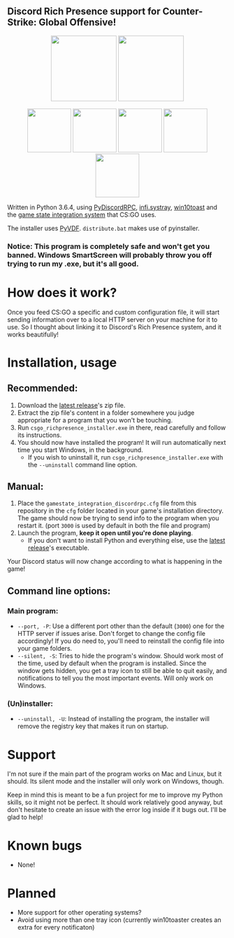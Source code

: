 
## Discord Rich Presence support for Counter-Strike: Global Offensive!

<p align="center">
    <img src="https://raw.githubusercontent.com/Tenrys/csgo_richpresence/master/img/csgo_icon.png" height=150/>
    <img src="https://raw.githubusercontent.com/Tenrys/csgo_richpresence/master/img/discord_icon.png" height=150/>
</p>

<p align="center">
    <img src="https://raw.githubusercontent.com/Tenrys/csgo_richpresence/master/img/scnshots/1.png" height=100/>
    <img src="https://raw.githubusercontent.com/Tenrys/csgo_richpresence/master/img/scnshots/2.png" height=100/> 
    <img src="https://raw.githubusercontent.com/Tenrys/csgo_richpresence/master/img/scnshots/5.png" height=100/>
    <img src="https://raw.githubusercontent.com/Tenrys/csgo_richpresence/master/img/scnshots/3.png" height=100/>
    <img src="https://raw.githubusercontent.com/Tenrys/csgo_richpresence/master/img/scnshots/4.png" height=100/>
</p>

Written in Python 3.6.4, using [PyDiscordRPC](https://github.com/DerpyChap/PyDiscordRPC), [infi.systray](https://github.com/Infinidat/infi.systray), [win10toast](https://github.com/jithurjacob/Windows-10-Toast-Notifications) and the [game state integration system](https://developer.valvesoftware.com/wiki/Counter-Strike:_Global_Offensive_Game_State_Integration) that CS:GO uses.

The installer uses [PyVDF](https://github.com/amreuland/PyVDF). `distribute.bat` makes use of pyinstaller.

### Notice: This program is completely safe and won't get you banned. Windows SmartScreen will probably throw you off trying to run my .exe, but it's all good.

# How does it work?

Once you feed CS:GO a specific and custom configuration file, it will start sending information over to a local HTTP server on your machine for it to use. So I thought about linking it to Discord's Rich Presence system, and it works beautifully!

# Installation, usage

## Recommended:

1. Download the [latest release](https://github.com/Tenrys/csgo_richpresence/releases/latest)'s zip file.
2. Extract the zip file's content in a folder somewhere you judge appropriate for a program that you won't be touching.
3. Run `csgo_richpresence_installer.exe` in there, read carefully and follow its instructions.
4. You should now have installed the program! It will run automatically next time you start Windows, in the background.
    - If you wish to uninstall it, run `csgo_richpresence_installer.exe` with the `--uninstall` command line option.

## Manual:

1. Place the `gamestate_integration_discordrpc.cfg` file from this repository in the `cfg` folder located in your game's installation directory. The game should now be trying to send info to the program when you restart it. (port `3000` is used by default in both the file and program)
2. Launch the program, **keep it open until you're done playing**.
    - If you don't want to install Python and everything else, use the [latest release](https://github.com/Tenrys/csgo_richpresence/releases/latest)'s executable.

Your Discord status will now change according to what is happening in the game!

## Command line options:

### Main program:

- `--port, -P`: Use a different port other than the default (`3000`) one for the HTTP server if issues arise. Don't forget to change the config file accordingly! If you do need to, you'll need to reinstall the config file into your game folders.
- `--silent, -S`: Tries to hide the program's window. Should work most of the time, used by default when the program is installed. Since the window gets hidden, you get a tray icon to still be able to quit easily, and notifications to tell you the most important events. Will only work on Windows.

### (Un)installer:

- `--uninstall, -U`: Instead of installing the program, the installer will remove the registry key that makes it run on startup.

# Support

I'm not sure if the main part of the program works on Mac and Linux, but it should.
Its silent mode and the installer will only work on Windows, though.

Keep in mind this is meant to be a fun project for me to improve my Python skills, so it might not be perfect. It should work relatively good anyway, but don't hesitate to create an issue with the error log inside if it bugs out. I'll be glad to help!

# Known bugs

- None!

# Planned

- More support for other operating systems?
- Avoid using more than one tray icon (currently win10toaster creates an extra for every notificaton)
